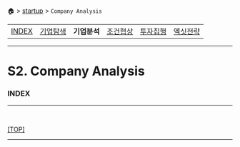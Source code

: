 🏠 > [startup](../) > `Company Analysis`

<table>
  <tr>
    <td><a href="../">INDEX </a></td>
    <td><a href="../S1_Exploration/" >기업탐색</a></td>
    <td><b href="../S2_Analysis/" >기업분석</b></td>
    <td><a href="../S3_Negotiation/" >조건협상</a></td>
    <td><a href="../S4_Execution/" >투자집행</a></td>
    <td><a href="../S5_Exit/" >엑싯전략</a></td>
  </tr>
</table>

---
# S2. Company Analysis

### INDEX

---

<br/>

[[TOP]](#index)

---